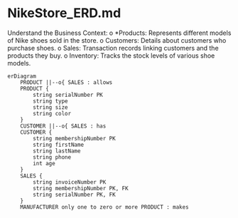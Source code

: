 # NikeStore_ERD.md
Understand the Business Context:
o *Products: Represents different models of Nike shoes sold in the store.
o Customers: Details about customers who purchase shoes.
o Sales: Transaction records linking customers and the products they buy.
o Inventory: Tracks the stock levels of various shoe models.

```mermaid
erDiagram
    PRODUCT ||--o{ SALES : allows
    PRODUCT {
        string serialNumber PK
        string type
        string size
        string color
    }
    CUSTOMER ||--o{ SALES : has
    CUSTOMER {
        string membershipNumber PK
        string firstName
        string lastName
        string phone
        int age
    }
    SALES {
        string invoiceNumber PK
        string membershipNumber PK, FK
        string serialNumber PK, FK
    }
    MANUFACTURER only one to zero or more PRODUCT : makes
```

